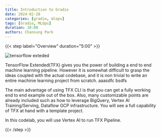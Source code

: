```yaml
---
title: Introduction to Gradio
date: 2024-02-28
categories: [gradio, mlops]
tags: [Gradio, MLOps]
duration: 10:00
authors: Chansung Park
---
```


{{< step label="Overview" duration="5:00" >}}

![tensorflow exteded](https://2.bp.blogspot.com/-bAi9PTHhS_A/XdZJ89UhUII/AAAAAAAABFE/NbSy0gqGRW4AVCEmC6QhSu---NbVmUWcQCLcBGAsYHQ/s1600/0_4wQdCndV1ame3Bpm.png)

TensorFlow Extended(TFX) gives you the power of building a end to end machine learning pipeline. However it is somewhat difficult to grasp the ideas coupled with the actual codebase, and it is non trivial to write an entire machinie learning project from scratch. aaasdfc bsdfs

The main advantage of using TFX CLI is that you can get a fully working end to end example out of the box. Also, many customizable points are already included such as how to leverage BigQuery, Vertex AI Training/Serving, Dataflow GCP infrastructure. You will see a full capability of TFX at hand with a template project. 

In this codelab, you will use Vertex AI to run TFX Pipeline.

{{< /step >}}